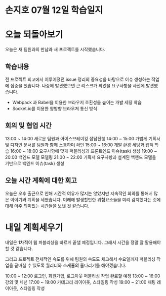 # 손지호 07월 12일 학습일지

# 오늘 되돌아보기

오늘은 새 팀원과의 만남과 새 프로젝트를 시작했습니다.

## 학습내용

전 프로젝트 회고에서 이루어졌던 issue 정리의 중요성을 바탕으로 이슈 생성하는 작업에 집중을 했습니다. 나중에 발견했으면 큰 리스크가 되었을 요구사항을 사전에 발견했습니다.

- Webpack 과 Babel을 이용한 브라우저 호환성을 높이는 개발 세팅 학습
- Socket.io를 이용한 양방향 브라우저 통신 방식

## 회의 및 협업 시간

13:00 ~ 14:00 새로운 팀원과 아이스브레이킹 잡답진행
14:00 ~ 15:00 가볍게 기획서 및 디자인 문서를 팀원과 함께 소통하며 확인
15:00 ~ 16:00 개발 환경 세팅과 웹팩 학습
16:00 ~ 18:00 요구사항에 맞게 퍼블리싱과 프론트엔드 이슈(task) 생성
19:00 ~ 20:00 백엔드 모델 모델링
21:00 ~ 22:00 기획서 요구사항과 설계된 백엔드 모델을 기반으로 백엔드 이슈(task) 생성

## 오늘 시간 계획에 대한 회고

오늘은 오후 출근으로 인해 시간적 여유가 많지는 않았지만 지속적인 회의를 통해서 많은 이야기와 계획을 세웠습니다. 미래에 발생할만한 위험요소들을 미리 감지했다는 것에 대해 아주 의미있는 시간들을 보낸 것 같습니다.

# 내일 계획세우기

내일은 1차적이 웹 퍼블리싱을 빠르게 끝낼 예정입니다. 그래서 시간을 정말 잘 활용해야할 것 같습니다.

그리고 프로젝트 전체적인 속도를 위해 팀원의 속도도 체크해서 수요일까지 퍼블리싱 작업을 끝마칠 수 있도록 퀄리티와 스케쥴의 줄다리기를 해야겠습니다.

10:00 ~ 12:00 로그인, 회원가입, 로그아웃 퍼블리싱 작업 완료할 예정
13:00 ~ 16:00 강의 및 세션
17:00 ~ 19:00 카테고리 레이아웃, 스타일링 작성
19:00 ~ 21:00 채팅 레이아웃, 스타일링 작성
